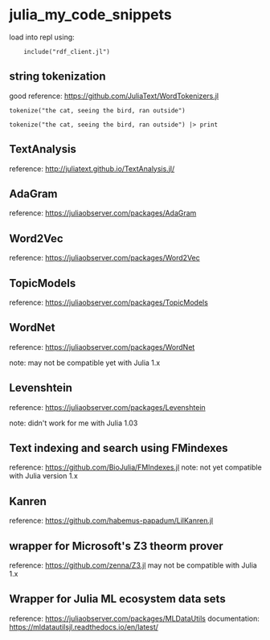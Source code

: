 # julia_my_code_snippets

load into repl using:

        include("rdf_client.jl")

## string tokenization

good reference:  https://github.com/JuliaText/WordTokenizers.jl

```````` lang=Julia
tokenize("the cat, seeing the bird, ran outside")

tokenize("the cat, seeing the bird, ran outside") |> print
````````

## TextAnalysis

reference:  http://juliatext.github.io/TextAnalysis.jl/

## AdaGram

reference:  https://juliaobserver.com/packages/AdaGram

## Word2Vec

reference:  https://juliaobserver.com/packages/Word2Vec

## TopicModels

reference:  https://juliaobserver.com/packages/TopicModels

## WordNet

reference:  https://juliaobserver.com/packages/WordNet

note: may not be compatible yet with Julia 1.x

## Levenshtein

reference:  https://juliaobserver.com/packages/Levenshtein

note: didn't work for me with Julia 1.03

## Text indexing and search using FMindexes

reference: https://github.com/BioJulia/FMIndexes.jl
note: not yet compatible with Julia version 1.x

## Kanren

reference: https://github.com/habemus-papadum/LilKanren.jl

## wrapper for Microsoft's Z3 theorm prover

reference: https://github.com/zenna/Z3.jl
may not be compatible with Julia 1.x

## Wrapper for Julia ML ecosystem data sets

reference: https://juliaobserver.com/packages/MLDataUtils
documentation: https://mldatautilsjl.readthedocs.io/en/latest/
